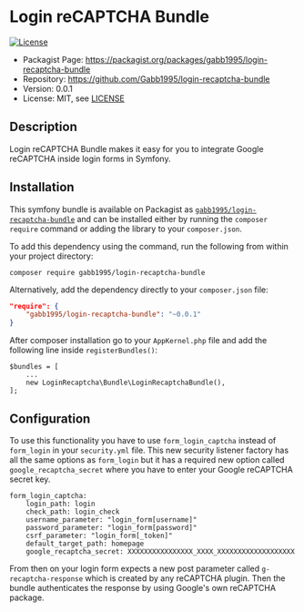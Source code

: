 Login reCAPTCHA Bundle
===================
[![License](https://img.shields.io/packagist/l/gabb1995/login-recaptcha-bundle.svg)](https://packagist.org/packages/gabb1995/login-recaptcha-bundle)

* Packagist Page:  https://packagist.org/packages/gabb1995/login-recaptcha-bundle
* Repository: https://github.com/Gabb1995/login-recaptcha-bundle
* Version: 0.0.1
* License: MIT, see [LICENSE](LICENSE)

## Description
Login reCAPTCHA Bundle makes it easy for you to integrate Google reCAPTCHA inside login forms in Symfony.

## Installation
This symfony bundle is available on Packagist as
[`gabb1995/login-recaptcha-bundle`](https://packagist.org/packages/gabb1995/login-recaptcha-bundle) and can be
installed either by running the `composer require` command or adding the library
to your `composer.json`.

To add this dependency using the command, run the following from within your
project directory:
```
composer require gabb1995/login-recaptcha-bundle
```

Alternatively, add the dependency directly to your `composer.json` file:
```json
"require": {
    "gabb1995/login-recaptcha-bundle": "~0.0.1"
}
```
After composer installation go to your `AppKernel.php` file and add the following line inside `registerBundles()`:
```
$bundles = [
    ...
    new LoginRecaptcha\Bundle\LoginRecaptchaBundle(),
];
```

## Configuration

To use this functionality you have to use `form_login_captcha` instead of `form_login` in your `security.yml` file. This new security listener factory has all the same options as `form_login` but it has a required new option called `google_recaptcha_secret` where you have to enter your Google reCAPTCHA secret key.

```
form_login_captcha:
    login_path: login
    check_path: login_check
    username_parameter: "login_form[username]"
    password_parameter: "login_form[password]"
    csrf_parameter: "login_form[_token]"
    default_target_path: homepage
    google_recaptcha_secret: XXXXXXXXXXXXXXXX_XXXX_XXXXXXXXXXXXXXXXXXX
```

From then on your login form expects a new post parameter called `g-recaptcha-response` which is created by any reCAPTCHA plugin. Then the bundle authenticates the response by using Google's own reCAPTCHA package.
